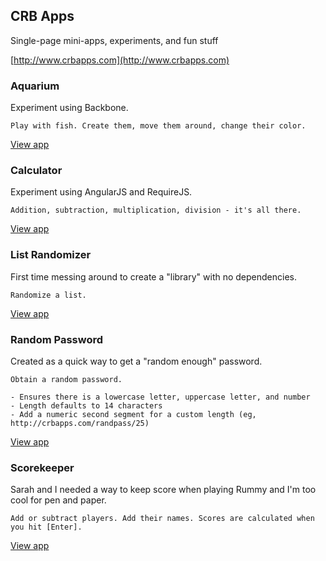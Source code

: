 ## CRB Apps

Single-page mini-apps, experiments, and fun stuff

[http://www.crbapps.com](http://www.crbapps.com)

### Aquarium

Experiment using Backbone.

    Play with fish. Create them, move them around, change their color.

[View app](http://crbapps.com/aquarium)

### Calculator

Experiment using AngularJS and RequireJS.

    Addition, subtraction, multiplication, division - it's all there.

[View app](http://crbapps.com/calculator)

### List Randomizer

First time messing around to create a "library" with no dependencies.

    Randomize a list.

[View app](http://crbapps.com/randomize)

### Random Password

Created as a quick way to get a "random enough" password.

    Obtain a random password.

    - Ensures there is a lowercase letter, uppercase letter, and number
    - Length defaults to 14 characters
    - Add a numeric second segment for a custom length (eg, http://crbapps.com/randpass/25)

[View app](http://crbapps.com/randpass)

### Scorekeeper

Sarah and I needed a way to keep score when playing Rummy and I'm too cool for pen and paper.

    Add or subtract players. Add their names. Scores are calculated when you hit [Enter].

[View app](http://crbapps.com/scorekeeper)
